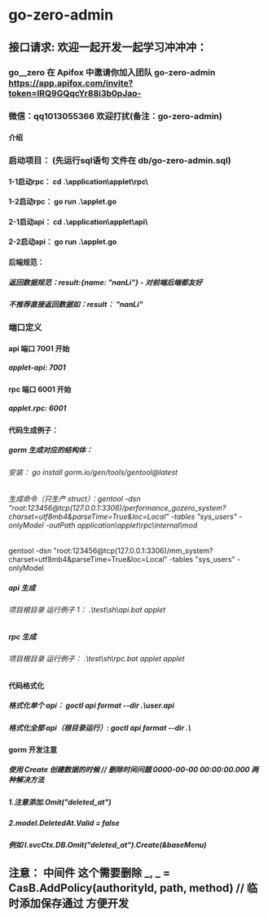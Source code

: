 # go-zero-admin

## 接口请求: 欢迎一起开发一起学习冲冲冲： 
### go__zero 在 Apifox 中邀请你加入团队 go-zero-admin https://app.apifox.com/invite?token=IRQ9GQqcYr88i3b0pJao-
### 微信：qq1013055366  欢迎打扰(备注：go-zero-admin)

#### 介绍

### 启动项目： (先运行sql语句 文件在 db/go-zero-admin.sql)
#### 1-1启动rpc： cd .\application\applet\rpc\
#### 1-2启动rpc：  go run .\applet.go

#### 2-1启动api： cd .\application\applet\api\
#### 2-2启动api：  go run .\applet.go


#### 后端规范：

##### 返回数据规范：result:{name: "nanLi"} - 对前端后端都友好

##### 不推荐直接返回数据如：result： "nanLi"

### 端口定义

#### api 端口 7001 开始
##### applet-api: 7001


#### rpc 端口 6001 开始
##### applet.rpc: 6001

#### 代码生成例子：

##### gorm 生成对应的结构体：

###### 安装： go install gorm.io/gen/tools/gentool@latest

###### 生成命令（只生产 struct）：gentool -dsn "root:123456@tcp(127.0.0.1:3306)/performance_gozero_system?charset=utf8mb4&parseTime=True&loc=Local" -tables "sys_users" -onlyModel -outPath application\applet\rpc\internal\mod
gentool -dsn "root:123456@tcp(127.0.0.1:3306)/mm_system?charset=utf8mb4&parseTime=True&loc=Local" -tables "sys_users" -onlyModel

##### api 生成
###### 项目根目录 运行例子 1： .\test\sh\api.bat applet

##### rpc 生成
###### 项目根目录 运行例子： .\test\sh\rpc.bat applet applet

#### 代码格式化
##### 格式化单个 api： goctl api format --dir .\user.api
##### 格式化全部 api（根目录运行）: goctl api format --dir .\

#### gorm 开发注意

##### 使用 Create 创建数据的时候 // 删除时间问题 0000-00-00 00:00:00.000 两种解决方法

##### 1.注意添加.Omit("deleted_at")

##### 2.model.DeletedAt.Valid = false

##### 例如 l.svcCtx.DB.Omit("deleted_at").Create(&baseMenu)

## 注意： 中间件 这个需要删除 _, _ = CasB.AddPolicy(authorityId, path, method) // 临时添加保存通过 方便开发
